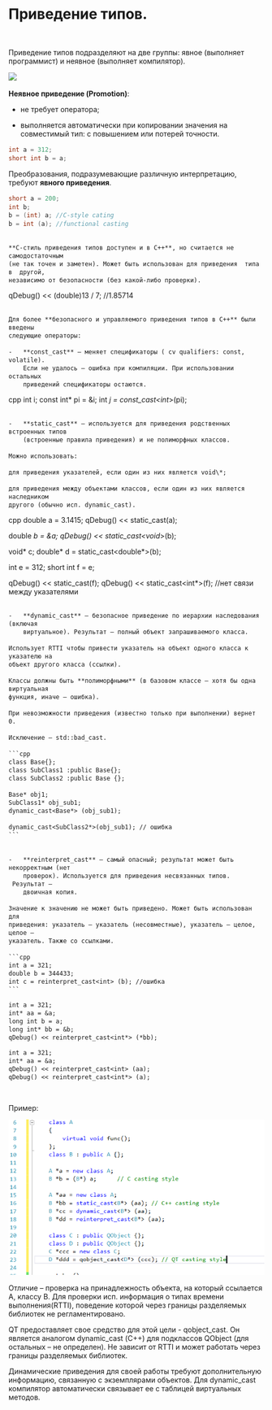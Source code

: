 ﻿---
date: '2019-03-18 20:58:18 +0300'
layout: post
categories: jekyll update
---

Приведение типов.
=================

 

Приведение типов подразделяют на две группы: явное (выполняет программист) и
неявное (выполняет компилятор).

![](C:\Users\olya-\Desktop\git\olya-lem.github.io\_posts\casting_pain.PNG)

**Неявное приведение (Promotion)**:

-   не требует оператора;

-   выполняется автоматически при копировании значения на совместимый тип: с
    повышением или потерей точности.


```cpp
int a = 312;
short int b = a;
```

Преобразования, подразумевающие различную интерпретацию, требуют **явного
приведения**.


```cpp
short a = 200;
int b;
b = (int) a; //C-style cating
b = int (a); //functional casting
```
~~~~~~~~~~~~~~~~~~~~~~~~~~~~~~~~~~~~~~~~~~~~~~~~~~~~~~~~~~~~~~~~~~~~~~~~~~~~~~~~

**С-стиль приведения типов доступен и в С++**, но считается не самодостаточным
(не так точен и заметен). Может быть использован для приведения  типа в  другой,
независимо от безопасности (без какой-либо проверки).

~~~~~~~~~~~~~~~~~~~~~~~~~~~~~~~~~~~~~~~~~~~~~~~~~~~~~~~~~~~~~~~~~~~~~~~~~~~~~~~~
qDebug() << (double)13 / 7;     //1.85714
~~~~~~~~~~~~~~~~~~~~~~~~~~~~~~~~~~~~~~~~~~~~~~~~~~~~~~~~~~~~~~~~~~~~~~~~~~~~~~~~

Для более **безопасного и управляемого приведения типов в С++** были введены
следующие операторы:

-   **const_cast** – меняет спецификаторы ( cv qualifiers: const, volatile).
    Если не удалось – ошибка при компиляции. При использовании остальных
    приведений спецификаторы остаются.

~~~~~~~~~~~~~~~~~~~~~~~~~~~~~~~~~~~~~~~~~~~~~~~~~~~~~~~~~~~~~~~~~~~~~~~~~~~~~~~~
cpp
int i;
const int* pi = &i;
int *j = const_cast<int*>(pi);
~~~~~~~~~~~~~~~~~~~~~~~~~~~~~~~~~~~~~~~~~~~~~~~~~~~~~~~~~~~~~~~~~~~~~~~~~~~~~~~~

-   **static_cast** – используется для приведения родственных встроенных типов
    (встроенные правила приведения) и не полиморфных классов.

Можно использовать:

для приведения указателей, если один из них является void\*;

для приведения между объектами классов, если один из них является наследником
другого (обычно исп. dynamic_cast).

~~~~~~~~~~~~~~~~~~~~~~~~~~~~~~~~~~~~~~~~~~~~~~~~~~~~~~~~~~~~~~~~~~~~~~~~~~~~~~~~
cpp
double a = 3.1415;
qDebug() << static_cast<int>(a);

double *b = &a;
qDebug() << static_cast<void*>(b);

void* c;
double* d = static_cast<double*>(b);

int e = 312;
short int f = e;

qDebug() << static_cast<int>(f);
qDebug() << static_cast<int*>(f); //нет связи между указателями

~~~~~~~~~~~~~~~~~~~~~~~~~~~~~~~~~~~~~~~~~~~~~~~~~~~~~~~~~~~~~~~~~~~~~~~~~~~~~~~~

-   **dynamic_cast** – безопасное приведение по иерархии наследования (включая
    виртуальное). Результат – полный объект запрашиваемого класса.

Использует RTTI чтобы привести указатель на объект одного класса к указателю на
объект другого класса (ссылки).

Классы должны быть **полиморфными** (в базовом классе – хотя бы одна виртуальная
функция, иначе – ошибка).

При невозможности приведения (известно только при выполнении) вернет 0.

Исключение – std::bad_cast.

```cpp
class Base{};
class SubClass1 :public Base{};
class SubClass2 :public Base {};

Base* obj1;
SubClass1* obj_sub1;
dynamic_cast<Base*> (obj_sub1);

dynamic_cast<SubClass2*>(obj_sub1); // ошибка
```


-   **reinterpret_cast** – самый опасный; результат может быть некорректным (нет
    проверок). Используется для приведения несвязанных типов.  Результат –
    двоичная копия.

Значение к значению не может быть приведено. Может быть использован для
приведения: указатель – указатель (несовместные), указатель – целое, целое –
указатель. Также со ссылками.

```cpp
int a = 321;
double b = 344433;
int c = reinterpret_cast<int> (b); //ошибка
```
~~~~~~~~~~~~~~~~~~~~~~~~~~~~~~~~~~~~~~~~~~~~~~~~~~~~~~~~~~~~~~~~~~~~~~~~~~~~~~~~

~~~~~~~~~~~~~~~~~~~~~~~~~~~~~~~~~~~~~~~~~~~~~~~~~~~~~~~~~~~~~~~~~~~~~~~~~~~~~~~~
int a = 321;
int* aa = &a;
long int b = a;
long int* bb = &b;
qDebug() << reinterpret_cast<int*> (*bb);
~~~~~~~~~~~~~~~~~~~~~~~~~~~~~~~~~~~~~~~~~~~~~~~~~~~~~~~~~~~~~~~~~~~~~~~~~~~~~~~~

~~~~~~~~~~~~~~~~~~~~~~~~~~~~~~~~~~~~~~~~~~~~~~~~~~~~~~~~~~~~~~~~~~~~~~~~~~~~~~~~
int a = 321;
int* aa = &a;
qDebug() << reinterpret_cast<int> (aa);
qDebug() << reinterpret_cast<int*> (a);
~~~~~~~~~~~~~~~~~~~~~~~~~~~~~~~~~~~~~~~~~~~~~~~~~~~~~~~~~~~~~~~~~~~~~~~~~~~~~~~~

 

Пример:

![](ex.png)

Отличие – проверка на принадлежность объекта, на который ссылается А, классу В.
Для проверки исп. информация о типах времени выполнения(RTTI), поведение которой
через границы разделяемых библиотек не регламентировано.

QT предоставляет свое средство для этой цели - qobject_cast. Он является
аналогом dynamic_cast (С++) для подклассов QObject (для остальных – не
определен). Не зависит от RTTI и может работать через границы разделяемых
библиотек.

Динамические приведения для своей работы требуют дополнительную информацию,
связанную с экземплярами объектов. Для dynamic_cast компилятор автоматически
связывает ее с таблицей виртуальных методов.

 

 


